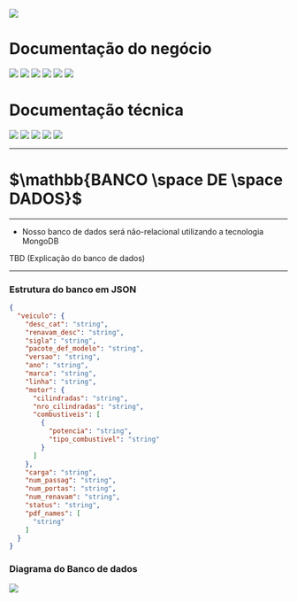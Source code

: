 

[![](https://img.shields.io/badge/Home-000000?style=for-the-badge&logo=markdown&logoColor=white)](home)

# Documentação do negócio
[![](https://img.shields.io/badge/Sprints-000000?style=for-the-badge&logo=markdown&logoColor=white)](sprints)
[![](https://img.shields.io/badge/Requisitos-000000?style=for-the-badge&logo=markdown&logoColor=white)](requisitos)
[![](https://img.shields.io/badge/Processos-000000?style=for-the-badge&logo=markdown&logoColor=white)](processos)
[![](https://img.shields.io/badge/Gerência-000000?style=for-the-badge&logo=markdown&logoColor=white)](gerencia)
[![](https://img.shields.io/badge/Horários-000000?style=for-the-badge&logo=markdown&logoColor=white)](horarios)
[![](https://img.shields.io/badge/squads-000000?style=for-the-badge&logo=markdown&logoColor=white)](squads)

# Documentação técnica
[![](https://img.shields.io/badge/Arquitetura-000000?style=for-the-badge&logo=markdown&logoColor=white)](arquitetura)
[![](https://img.shields.io/badge/Mockups-000000?style=for-the-badge&logo=markdown&logoColor=white)](mockups)
[![](https://img.shields.io/badge/Banco_de_dados-FF7518?style=for-the-badge&logo=markdown&logoColor=black)](banco_dados)
[![](https://img.shields.io/badge/Instalação-000000?style=for-the-badge&logo=markdown&logoColor=white)](instalacao)
[![](https://img.shields.io/badge/Configuração-000000?style=for-the-badge&logo=markdown&logoColor=white)](configuracao)

---
# $`\mathbb{BANCO \space DE \space DADOS}`$
---

- Nosso banco de dados será não-relacional utilizando a tecnologia MongoDB

TBD (Explicação do banco de dados)

---

### Estrutura do banco em JSON

```json
{
  "veiculo": {
    "desc_cat": "string",
    "renavam_desc": "string",
    "sigla": "string",
    "pacote_def_modelo": "string",
    "versao": "string",
    "ano": "string",
    "marca": "string",
    "linha": "string",
    "motor": {
      "cilindradas": "string",
      "nro_cilindradas": "string",
      "combustiveis": [
        {
          "potencia": "string",
          "tipo_combustivel": "string"
        }
      ]
    },
    "carga": "string",
    "num_passag": "string",
    "num_portas": "string",
    "num_renavam": "string",
    "status": "string",
    "pdf_names": [
      "string"
    ]
  }
}
```

### Diagrama do Banco de dados

![](https://tools.ages.pucrs.br/veiculos-via-montadora/wiki/-/raw/main/pictures/database.png)

